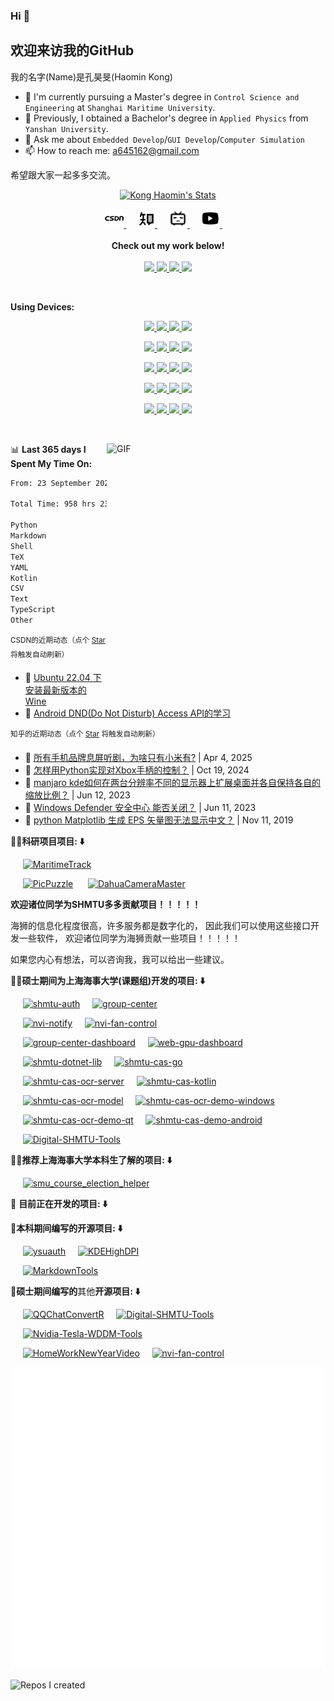 ### Hi 👋

<h2>欢迎来访我的GitHub </h2>

我的名字(Name)是孔昊旻(Haomin Kong)

- 🌱 I'm currently pursuing a Master's degree in `Control Science and Engineering` at `Shanghai Maritime University`.
- 🌱 Previously, I obtained a Bachelor's degree in `Applied Physics` from `Yanshan University`.
- 💬 Ask me about `Embedded Develop`/`GUI Develop`/`Computer Simulation`
- 📫 How to reach me: <a645162@gmail.com>

希望跟大家一起多多交流。

<p align="center">
  <a href="https://github.com/a645162" class="rich-diff-level-one">
    <img src="https://github-readme-stats.vercel.app/api?username=a645162&show_icons=true&theme=dracula" alt="Kong Haomin's Stats" >
  </a>
</p>

<p align="center">
  <a href="https://blog.csdn.net/a645162" target="_blank" alt="CSDN" title="CSDN">
    <img src="src/assert/icons/csdn.png" width="30px"/>
  </a>
  &emsp;
  <a href="https://www.zhihu.com/people/khm123" target="_blank" alt="Zhihu" title="Zhihu">
    <img src="src/assert/icons/zhihu.png" width="28px"/>
  </a>
  &emsp;
  <a href="https://space.bilibili.com/10931556" target="_blank" alt="Bilibili" title="Bilibili">
    <img src="src/assert/icons/bilibili.png" width="30px"/>
  </a>
  &emsp;
  <a href="https://www.youtube.com/channel/UC4f5q7gwzWNzDmfMTuyVp4Q" target="_blank" alt="YouTube" title="YouTube">
    <img src="src/assert/icons/youtube-play.png" width="30px"/>
  </a>
  &emsp;
  <br><br>
  <strong>Check out my work below!</strong>
  <br><br>
  <a href="https://github.com/a645162">
    <img src="https://badges.strrl.dev/visits/a645162/a645162?style=flat-square&color=pink&logo=github">
  </a>
  <a href="https://github.com/a645162">
    <img src="https://badges.strrl.dev/years/a645162?style=flat-square&color=pink&logo=github">
  </a>
  <a href="https://github.com/a645162?tab=repositories">
    <img src="https://badges.strrl.dev/repos/a645162?style=flat-square&color=pink&logo=github">
  </a>
  <!-- <a href="https://gist.github.com/a645162">
    <img src="https://badges.strrl.dev/gists/a645162?style=flat-square&color=pink&logo=github">
  </a> -->
  <a href="https://github.com/a645162">
    <img src="https://badges.strrl.dev/commits/monthly/a645162?style=flat-square&color=pink&logo=github">
  </a>
</p>

<br />

**Using Devices:**

<!-- https://simpleicons.org/ -->

<p align="center">
  <a href="https://github.com/a645162">
    <img src="https://img.shields.io/badge/Microsoft-Windows-0078D4?style=flat-square&logo=Windows&logoColor=0078D4">
  </a>
  <a href="https://github.com/a645162">
      <img src="https://img.shields.io/badge/Windows-10-0078D4?style=flat-square&logo=Windows&logoColor=0078D4">
  </a>
  <a href="https://github.com/a645162">
        <img src="https://img.shields.io/badge/Windows-11-0078D4?style=flat-square&logo=Windows&logoColor=0078D4">
  </a>
  <a href="https://github.com/a645162">
    <img src="https://img.shields.io/badge/Windows-Server 2022-0078D4?style=flat-square&logo=Windows&logoColor=0078D4">
  </a>
</p>

<p align="center">
  <a href="https://github.com/a645162">
      <img src="https://img.shields.io/badge/Linux-Ubuntu-E95420?style=flat-square&logo=Ubuntu&logoColor=E95420">
  </a>
  <a href="https://github.com/a645162">
      <img src="https://img.shields.io/badge/ARM-Raspberry Pi-A22846?style=flat-square&logo=raspberrypi&logoColor=A22846">
  </a>
  <a href="https://github.com/a645162">
        <img src="https://img.shields.io/badge/Linux-Arch Linux-1793D1?style=flat-square&logo=ArchLinux&logoColor=1793D1">
  </a>
  <a href="https://github.com/a645162">
          <img src="https://img.shields.io/badge/Linux-Manjaro-35BF5C?style=flat-square&logo=Manjaro&logoColor=35BF5C">
  </a>
</p>

<p align="center">
  <a href="https://github.com/a645162">
      <img src="https://img.shields.io/badge/Desktop-Gnome-4A86CF?style=flat-square&logo=Gnome&logoColor=4A86CF">
  </a>
  <a href="https://github.com/a645162">
      <img src="https://img.shields.io/badge/Desktop-KDE-1D99F3?style=flat-square&logo=kde&logoColor=1D99F3">
  </a>
  <a href="https://github.com/a645162">
        <img src="https://img.shields.io/badge/Desktop-Deepin-007CFF?style=flat-square&logo=deepin&logoColor=007CFF">
  </a>
  <a href="https://github.com/a645162">
          <img src="https://img.shields.io/badge/Desktop-XFCE-2284F2?style=flat-square&logo=xfce&logoColor=2284F2">
  </a>
</p>

<p align="center">
  <a href="https://github.com/a645162">
    <img src="https://img.shields.io/badge/iPhone-7 Plus-111111?style=flat-square&logo=apple&logoColor=ffffff">
  </a>
  <a href="https://github.com/a645162">
    <img src="https://img.shields.io/badge/Apple-macOS-111111?style=flat-square&logo=apple&logoColor=ffffff">
  </a>
  <a href="https://github.com/a645162">
      <img src="https://img.shields.io/badge/MacBook-Pro 2018-111111?style=flat-square&logo=apple&logoColor=ffffff">
  </a>
  <a href="https://github.com/a645162">
    <img src="https://img.shields.io/badge/iPad-Pro 2018-111111?style=flat-square&logo=apple&logoColor=ffffff">
  </a>
</p>

<p align="center">
  <a href="https://github.com/a645162">
    <img src="https://img.shields.io/badge/Redmi-K50 Ultra-FF6900?style=flat-square&logo=Xiaomi&logoColor=FF6900">
  </a>
  <a href="https://github.com/a645162">
        <img src="https://img.shields.io/badge/HyperOS-1-FF6900?style=flat-square&logo=android&logoColor=FF6900">
  </a>
  <a href="https://github.com/a645162">
      <img src="https://img.shields.io/badge/LG-G8-A50034?style=flat-square&logo=lg&logoColor=A50034">
  </a>
  <a href="https://github.com/a645162">
      <img src="https://img.shields.io/badge/Android-12-34A853?style=flat-square&logo=android&logoColor=34A853">
  </a>
</p>

<br />

<!-- **Languages** -->

<!-- <code><img height="20" src="https://simpleicons.org/icons/c.svg" alt="C" title="C"></code>
<code><img height="20" src="https://simpleicons.org/icons/cplusplus.svg" alt="C++" title="C++"></code>
<code><img height="20" src="https://simpleicons.org/icons/sharp.svg" alt="C#" title="C#"></code>
<code><img height="20" src="https://simpleicons.org/icons/rust.svg" alt="Rust" title="Rust"></code>
<code><img height="20" src="https://simpleicons.org/icons/python.svg" alt="Python" title="Python"></code>
<code><img height="20" src="https://simpleicons.org/icons/kotlin.svg" alt="Kotlin" title="Kotlin"></code>
<code><img height="20" src="https://simpleicons.org/icons/json.svg" alt="JSON" title="JSON"></code>
<code><img height="20" src="https://simpleicons.org/icons/markdown.svg" alt="Markdown" title="MarkDown"></code> -->

<!-- **Framework** -->

<!-- <code><img height="20" src="https://simpleicons.org/icons/pytorch.svg" alt="PyTorch" title="PyTorch"></code>
<code><img height="20" src="https://simpleicons.org/icons/opencv.svg" alt="OpenCV" title="OpenCV"></code>
<code><img height="20" width="22" src="https://simpleicons.org/icons/qt.svg" alt="Qt" title="Qt"></code>
<code><img height="20" src="https://simpleicons.org/icons/docker.svg" alt="Docker" title="Docker"></code>
<code><img height="20" src="https://simpleicons.org/icons/git.svg" alt="Git" title="Git"></code>
<code><img height="20" src="https://simpleicons.org/icons/sqlite.svg" alt="SQLite" title="SQLite"></code>
<code><img height="20" src="https://simpleicons.org/icons/django.svg" alt="Django" title="Django"></code> -->

<!-- **IDE/Editor** -->

<!-- <code><img height="20" src="https://simpleicons.org/icons/visualstudiocode.svg" alt="VSCode" title="VSCode"></code> -->
<!-- <code><img height="20" src="https://simpleicons.org/icons/clion.svg" alt="CLion" title="CLion"></code>
<code><img height="20" src="https://simpleicons.org/icons/pycharm.svg" alt="PyCharm" title="PyCharm"></code>
<code><img height="20" src="https://simpleicons.org/icons/armkeil.svg" alt="ARM-Keil" title="ARM-Keil"></code>
<code><img height="20" src="https://simpleicons.org/icons/vim.svg" alt="Vim" title="Vim"></code> -->

<!-- **Environments** -->

<!-- <code><img height="20" src="https://simpleicons.org/icons/windows.svg" alt="Windows" title="Windows"></code> -->
<!-- <code><img height="20" src="https://simpleicons.org/icons/manjaro.svg" alt="Arch Linux" title="Manjaro"></code>
<code><img height="20" src="https://simpleicons.org/icons/archlinux.svg" alt="Arch Linux" title="Arch Linux"></code>
<code><img height="20" src="https://simpleicons.org/icons/ubuntu.svg" alt="Ubuntu" title="Ubuntu"></code>
<code><img height="20" src="https://simpleicons.org/icons/apple.svg" alt="MacOS" title="MacOS"></code>
<code><img height="20" src="https://simpleicons.org/icons/linux.svg" alt="Linux" title="Linux"></code> -->

<!-- <br />
<br /> -->

<div>

<img align="right" alt="GIF" src="https://github-readme-stats.vercel.app/api/top-langs/?username=a645162" width="350" height="400" title="Most Used Languages">

📊 **Last 365 days I Spent My Time On:**
<!--START_SECTION:waka-->

```txt
From: 23 September 2024 - To: 23 September 2025

Total Time: 958 hrs 23 mins

Python                 523 hrs 14 mins 🟩🟩🟩🟩🟩🟩🟩🟩🟩🟩🟩🟩🟩🟨⬜⬜⬜⬜⬜⬜⬜⬜⬜⬜⬜   54.60 %
Markdown               173 hrs 24 mins 🟩🟩🟩🟩🟨⬜⬜⬜⬜⬜⬜⬜⬜⬜⬜⬜⬜⬜⬜⬜⬜⬜⬜⬜⬜   18.09 %
Shell                  44 hrs 57 mins  🟩⬜⬜⬜⬜⬜⬜⬜⬜⬜⬜⬜⬜⬜⬜⬜⬜⬜⬜⬜⬜⬜⬜⬜⬜   04.69 %
TeX                    37 hrs 11 mins  🟩⬜⬜⬜⬜⬜⬜⬜⬜⬜⬜⬜⬜⬜⬜⬜⬜⬜⬜⬜⬜⬜⬜⬜⬜   03.88 %
YAML                   22 hrs 40 mins  🟨⬜⬜⬜⬜⬜⬜⬜⬜⬜⬜⬜⬜⬜⬜⬜⬜⬜⬜⬜⬜⬜⬜⬜⬜   02.37 %
Kotlin                 20 hrs 20 mins  🟨⬜⬜⬜⬜⬜⬜⬜⬜⬜⬜⬜⬜⬜⬜⬜⬜⬜⬜⬜⬜⬜⬜⬜⬜   02.12 %
CSV                    18 hrs 13 mins  🟨⬜⬜⬜⬜⬜⬜⬜⬜⬜⬜⬜⬜⬜⬜⬜⬜⬜⬜⬜⬜⬜⬜⬜⬜   01.90 %
Text                   17 hrs 59 mins  🟨⬜⬜⬜⬜⬜⬜⬜⬜⬜⬜⬜⬜⬜⬜⬜⬜⬜⬜⬜⬜⬜⬜⬜⬜   01.88 %
TypeScript             17 hrs 49 mins  🟨⬜⬜⬜⬜⬜⬜⬜⬜⬜⬜⬜⬜⬜⬜⬜⬜⬜⬜⬜⬜⬜⬜⬜⬜   01.86 %
Other                  15 hrs 29 mins  🟨⬜⬜⬜⬜⬜⬜⬜⬜⬜⬜⬜⬜⬜⬜⬜⬜⬜⬜⬜⬜⬜⬜⬜⬜   01.62 %
```

<!--END_SECTION:waka-->

</div>

<sup>CSDN的近期动态（点个 [Star](https://github.com/a645162/a645162) 将触发自动刷新）</sup>
<!-- BLOG-POST-LIST:START -->
- 🔭 [Ubuntu 22.04 下安装最新版本的 Wine](https://blog.csdn.net/a645162/article/details/131099149)
- 💂 [Android DND&lpar;Do Not Disturb&rpar; Access API的学习](https://blog.csdn.net/a645162/article/details/87471283)<!-- BLOG-POST-LIST:END -->

<sup>知乎的近期动态（点个 [Star](https://github.com/a645162/a645162) 将触发自动刷新）</sup>
<!-- ZHIHU-POST-LIST:START -->
- 🔭 [所有手机品牌息屏听剧，为啥只有小米有?](http://www.zhihu.com/question/6292080759?utm_campaign=rss&utm_medium=rss&utm_source=rss#answer-1891560953226708368) | Apr 4, 2025
- 💂 [怎样用Python实现对Xbox手柄的控制？](http://www.zhihu.com/question/371216417?utm_campaign=rss&utm_medium=rss&utm_source=rss#answer-9385693696) | Oct 19, 2024
- 🌁 [manjaro kde如何在两台分辨率不同的显示器上扩展桌面并各自保持各自的缩放比例？](http://www.zhihu.com/question/428086099?utm_campaign=rss&utm_medium=rss&utm_source=rss#answer-3071055518) | Jun 12, 2023
- 🙉 [Windows Defender 安全中心 能否关闭？](http://www.zhihu.com/question/290677509?utm_campaign=rss&utm_medium=rss&utm_source=rss#answer-3068809159) | Jun 11, 2023
- 🥷 [python Matplotlib 生成 EPS 矢量图无法显示中文？](http://www.zhihu.com/question/23541723?utm_campaign=rss&utm_medium=rss&utm_source=rss#answer-890564176) | Nov 11, 2019<!-- ZHIHU-POST-LIST:END -->

**🚢🏫科研项目项目: ⬇️**

&nbsp;&nbsp;&nbsp;&nbsp;&nbsp;[![MaritimeTrack](https://github-readme-stats.vercel.app/api/pin/?username=a645162&repo=MaritimeTrack)](https://github.com/a645162/MaritimeTrack)
<!-- &nbsp;&nbsp;&nbsp;&nbsp;&nbsp;[![mot-toolkit](https://github-readme-stats.vercel.app/api/pin/?username=a645162&repo=mot-toolkit)](https://github.com/a645162/mot-toolkit) -->

&nbsp;&nbsp;&nbsp;&nbsp;&nbsp;[![PicPuzzle](https://github-readme-stats.vercel.app/api/pin/?username=a645162&repo=PicPuzzle)](https://github.com/a645162/PicPuzzle)
&nbsp;&nbsp;&nbsp;&nbsp;&nbsp;[![DahuaCameraMaster](https://github-readme-stats.vercel.app/api/pin/?username=a645162&repo=DahuaCameraMaster)](https://github.com/a645162/DahuaCameraMaster)

<!-- https://github.com/a645162/mot-toolkit
https://github.com/a645162/PicPuzzle
https://github.com/a645162/MaritimeTrack
https://github.com/a645162/DahuaCameraMaster -->

**欢迎诸位同学为SHMTU多多贡献项目！！！！！**

海狮的信息化程度很高，许多服务都是数字化的，
因此我们可以使用这些接口开发一些软件，
欢迎诸位同学为海狮贡献一些项目！！！！！

如果您内心有想法，可以咨询我，我可以给出一些建议。

**🚢🏫硕士期间为上海海事大学(课题组)开发的项目: ⬇️**

&nbsp;&nbsp;&nbsp;&nbsp;&nbsp;[![shmtu-auth](https://github-readme-stats.vercel.app/api/pin/?username=a645162&repo=shmtu-auth)](https://github.com/a645162/shmtu-auth)&nbsp;&nbsp;&nbsp;&nbsp;&nbsp;[![group-center](https://github-readme-stats.vercel.app/api/pin/?username=a645162&repo=group-center)](https://github.com/a645162/group-center)

&nbsp;&nbsp;&nbsp;&nbsp;&nbsp;[![nvi-notify](https://github-readme-stats.vercel.app/api/pin/?username=a645162&repo=nvi-notify)](https://github.com/a645162/nvi-notify)&nbsp;&nbsp;&nbsp;&nbsp;&nbsp;[![nvi-fan-control](https://github-readme-stats.vercel.app/api/pin/?username=a645162&repo=nvi-fan-control)](https://github.com/a645162/nvi-fan-control)

&nbsp;&nbsp;&nbsp;&nbsp;&nbsp;[![group-center-dashboard](https://github-readme-stats.vercel.app/api/pin/?username=a645162&repo=group-center-dashboard)](https://github.com/a645162/group-center-dashboard)&nbsp;&nbsp;&nbsp;&nbsp;&nbsp;[![web-gpu-dashboard](https://github-readme-stats.vercel.app/api/pin/?username=a645162&repo=web-gpu-dashboard)](https://github.com/a645162/web-gpu-dashboard)

<!-- &nbsp;&nbsp;&nbsp;&nbsp;&nbsp;[![SHMTU-Terminal-Wails](https://github-readme-stats.vercel.app/api/pin/?username=a645162&repo=SHMTU-Terminal-Wails)](https://github.com/a645162/SHMTU-Terminal-Wails) -->
&nbsp;&nbsp;&nbsp;&nbsp;&nbsp;[![shmtu-dotnet-lib](https://github-readme-stats.vercel.app/api/pin/?username=a645162&repo=shmtu-dotnet-lib)](https://github.com/a645162/shmtu-dotnet-lib)&nbsp;&nbsp;&nbsp;&nbsp;&nbsp;[![shmtu-cas-go](https://github-readme-stats.vercel.app/api/pin/?username=a645162&repo=shmtu-cas-go)](https://github.com/a645162/shmtu-cas-go)

&nbsp;&nbsp;&nbsp;&nbsp;&nbsp;[![shmtu-cas-ocr-server](https://github-readme-stats.vercel.app/api/pin/?username=a645162&repo=shmtu-cas-ocr-server)](https://github.com/a645162/shmtu-cas-ocr-server)&nbsp;&nbsp;&nbsp;&nbsp;&nbsp;[![shmtu-cas-kotlin](https://github-readme-stats.vercel.app/api/pin/?username=a645162&repo=shmtu-cas-kotlin)](https://github.com/a645162/shmtu-cas-kotlin)

&nbsp;&nbsp;&nbsp;&nbsp;&nbsp;[![shmtu-cas-ocr-model](https://github-readme-stats.vercel.app/api/pin/?username=a645162&repo=shmtu-cas-ocr-model)](https://github.com/a645162/shmtu-cas-ocr-model)&nbsp;&nbsp;&nbsp;&nbsp;&nbsp;[![shmtu-cas-ocr-demo-windows](https://github-readme-stats.vercel.app/api/pin/?username=a645162&repo=shmtu-cas-ocr-demo-windows)](https://github.com/a645162/shmtu-cas-ocr-demo-windows)

&nbsp;&nbsp;&nbsp;&nbsp;&nbsp;[![shmtu-cas-ocr-demo-qt](https://github-readme-stats.vercel.app/api/pin/?username=a645162&repo=shmtu-cas-ocr-demo-qt)](https://github.com/a645162/shmtu-cas-ocr-demo-qt)&nbsp;&nbsp;&nbsp;&nbsp;&nbsp;[![shmtu-cas-demo-android](https://github-readme-stats.vercel.app/api/pin/?username=a645162&repo=shmtu-cas-demo-android)](https://github.com/a645162/shmtu-cas-demo-android)

&nbsp;&nbsp;&nbsp;&nbsp;&nbsp;[![Digital-SHMTU-Tools](https://github-readme-stats.vercel.app/api/pin/?username=a645162&repo=Digital-SHMTU-Tools)](https://github.com/a645162/Digital-SHMTU-Tools)

<!-- &nbsp;&nbsp;&nbsp;&nbsp;&nbsp;[![SHMTU-Beamer-Theme](https://github-readme-stats.vercel.app/api/pin/?username=a645162&repo=SHMTU-Beamer-Theme)](https://github.com/a645162/SHMTU-Beamer-Theme) -->

**🚢🏫推荐上海海事大学本科生了解的项目: ⬇️**

&nbsp;&nbsp;&nbsp;&nbsp;&nbsp;[![smu_course_election_helper](https://github-readme-stats.vercel.app/api/pin/?username=EricHongXDD&repo=smu_course_election_helper)](https://github.com/EricHongXDD/smu_course_election_helper)

<!-- &nbsp;&nbsp;&nbsp;&nbsp;&nbsp;[![SHMTU-Terminal-Wails](https://github-readme-stats.vercel.app/api/pin/?username=a645162&repo=SHMTU-Terminal-Wails)](https://github.com/a645162/SHMTU-Terminal-Wails) -->

🚧 **目前正在开发的项目: ⬇️**

<!-- &nbsp;&nbsp;&nbsp;&nbsp;&nbsp;[![shmtu-cas-go](https://github-readme-stats.vercel.app/api/pin/?username=a645162&repo=shmtu-cas-go)](https://github.com/a645162/shmtu-cas-go) -->

**🏫本科期间编写的开源项目: ⬇️**

&nbsp;&nbsp;&nbsp;&nbsp;&nbsp;[![ysuauth](https://github-readme-stats.vercel.app/api/pin/?username=a645162&repo=ysuauth)](https://github.com/a645162/ysuauth)&nbsp;&nbsp;&nbsp;&nbsp;&nbsp;[![KDEHighDPI](https://github-readme-stats.vercel.app/api/pin/?username=a645162&repo=KDEHighDPI)](https://github.com/a645162/KDEHighDPI)

&nbsp;&nbsp;&nbsp;&nbsp;&nbsp;[![MarkdownTools](https://github-readme-stats.vercel.app/api/pin/?username=a645162&repo=MarkdownTools)](https://github.com/a645162/MarkdownTools)

**🏫硕士期间编写的**其他**开源项目: ⬇️**

&nbsp;&nbsp;&nbsp;&nbsp;&nbsp;[![QQChatConvertR](https://github-readme-stats.vercel.app/api/pin/?username=a645162&repo=QQChatConvertR)](https://github.com/a645162/QQChatConvertR)&nbsp;&nbsp;&nbsp;&nbsp;&nbsp;[![Digital-SHMTU-Tools](https://github-readme-stats.vercel.app/api/pin/?username=a645162&repo=Digital-SHMTU-Tools)](https://github.com/a645162/Digital-SHMTU-Tools)

&nbsp;&nbsp;&nbsp;&nbsp;&nbsp;[![Nvidia-Tesla-WDDM-Tools](https://github-readme-stats.vercel.app/api/pin/?username=a645162&repo=Nvidia-Tesla-WDDM-Tools)](https://github.com/a645162/Nvidia-Tesla-WDDM-Tools)

<!-- &nbsp;&nbsp;&nbsp;&nbsp;&nbsp;[![SHMTU-Beamer-Theme](https://github-readme-stats.vercel.app/api/pin/?username=a645162&repo=SHMTU-Beamer-Theme)](https://github.com/a645162/SHMTU-Beamer-Theme) -->

&nbsp;&nbsp;&nbsp;&nbsp;&nbsp;[![HomeWorkNewYearVideo](https://github-readme-stats.vercel.app/api/pin/?username=a645162&repo=HomeWorkNewYearVideo)](https://github.com/a645162/HomeWorkNewYearVideo)&nbsp;&nbsp;&nbsp;&nbsp;&nbsp;[![nvi-fan-control](https://github-readme-stats.vercel.app/api/pin/?username=a645162&repo=nvi-fan-control)](https://github.com/a645162/nvi-fan-control)

![Metrics](./github-metrics.svg)

![Repos I created](https://github-contrib-stats.vercel.app/a645162/created.svg)
